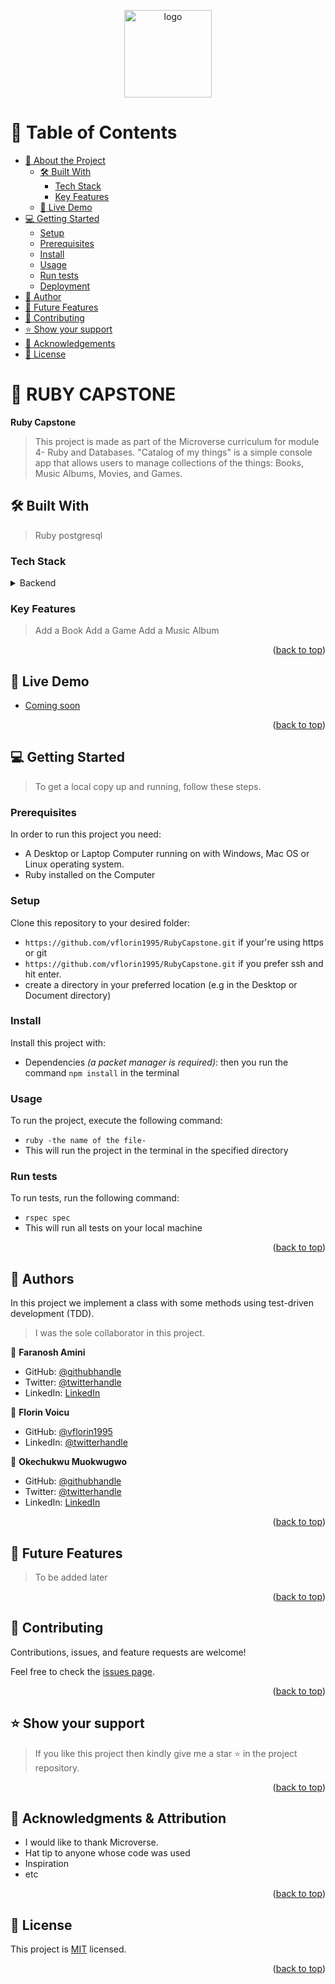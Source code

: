 <a name="readme-top"></a>

<div align="center">

  <img src="https://raw.githubusercontent.com/microverseinc/readme-template/master/murple_logo.png" alt="logo" width="140"  height="auto" />
  <br/>

</div>

<!-- TABLE OF CONTENTS -->

# 📗 Table of Contents

- [📖 About the Project](#about-project)
  - [🛠 Built With](#built-with)
    - [Tech Stack](#tech-stack)
    - [Key Features](#key-features)
  - [🚀 Live Demo](#live-demo)
- [💻 Getting Started](#getting-started)
  - [Setup](#setup)
  - [Prerequisites](#prerequisites)
  - [Install](#install)
  - [Usage](#usage)
  - [Run tests](#run-tests)
  - [Deployment](#triangular_flag_on_post-deployment)
- [👥 Author](#author)
- [🔭 Future Features](#future-features)
- [🤝 Contributing](#contributing)
- [⭐️ Show your support](#support)
- [🙏 Acknowledgements](#acknowledgements)
- [📝 License](#license)

<!-- PROJECT DESCRIPTION -->

# 📖 RUBY CAPSTONE <a name="about-project"></a>

**Ruby Capstone** 
> This project is made as part of the Microverse curriculum for module 4- Ruby and Databases. "Catalog of my things" is a simple console app that allows users to manage collections of the things: Books, Music Albums, Movies, and Games.


## 🛠 Built With <a name="built-with"></a>

> Ruby
> postgresql

### Tech Stack <a name="tech-stack"></a>

<details>
<summary>Backend</summary>
  <ul>
    <li><a href="https://www.ruby.org/">Ruby</a></li>
  </ul>
</details>

<!-- Features -->

### Key Features <a name="key-features"></a>
> Add a Book
> Add a Game
> Add a Music Album

<p align="right">(<a href="#readme-top">back to top</a>)</p>

<!-- LIVE DEMO -->
## 🚀 Live Demo <a name="live-demo"></a>

- [Coming soon](#)

<p align="right">(<a href="#readme-top">back to top</a>)</p>

<!-- GETTING STARTED -->

## 💻 Getting Started <a name="getting-started"></a>

> To get a local copy up and running, follow these steps.

### Prerequisites

In order to run this project you need:

- A Desktop or Laptop Computer running on with Windows, Mac OS or Linux operating system.
- Ruby installed on the Computer

### Setup

Clone this repository to your desired folder:

- `https://github.com/vflorin1995/RubyCapstone.git` if your're using https or git 
- `https://github.com/vflorin1995/RubyCapstone.git` if you prefer ssh and hit enter.
- create a directory in your preferred location (e.g in the Desktop or Document directory)


### Install

Install this project with:

- Dependencies _(a packet manager is required)_: then you run the command `npm install` in the terminal

### Usage

To run the project, execute the following command:

- `ruby -the name of the file-`
- This will run the project in the terminal in the specified directory

### Run tests

To run tests, run the following command:

- `rspec spec`
- This will run all tests on your local machine


<p align="right">(<a href="#readme-top">back to top</a>)</p>


<!-- AUTHORS -->

## 👥 Authors <a name="author"></a>
In this project we implement a class with some methods using test-driven development (TDD).

> I was the sole collaborator in this project.

👤 **Faranosh Amini**

- GitHub: [@githubhandle](https://github.com/FaranoshAmini)
- Twitter: [@twitterhandle](https://twitter.com/Faranosh_Amini)
- LinkedIn: [LinkedIn](https://www.linkedin.com/in/faranosh-amini-9b925b23a/)


👤 **Florin Voicu**

- GitHub: [@vflorin1995](https://github.com/vflorin1995)
- LinkedIn: [@twitterhandle](https://www.linkedin.com/in/florin--voicu/)


👤 **Okechukwu Muokwugwo**

- GitHub: [@githubhandle](https://github.com/Okechukwu-muokwugwo)
- Twitter: [@twitterhandle](https://twitter.com/excel4eva)
- LinkedIn: [LinkedIn](LinkedIn.com/in/okeimuokwugwo)

<p align="right">(<a href="#readme-top">back to top</a>)</p>

<!-- FUTURE FEATURES -->

## 🔭 Future Features <a name="future-features"></a>

> To be added later

<p align="right">(<a href="#readme-top">back to top</a>)</p>

<!-- CONTRIBUTING -->

## 🤝 Contributing <a name="contributing"></a>

Contributions, issues, and feature requests are welcome!

Feel free to check the [issues page](../../issues/).

<p align="right">(<a href="#readme-top">back to top</a>)</p>

<!-- SUPPORT -->

## ⭐️ Show your support <a name="support"></a>

> If you like this project then kindly give me a star ⭐️ in the project repository.

<p align="right">(<a href="#readme-top">back to top</a>)</p>

<!-- ACKNOWLEDGEMENTS -->
## 🙏 Acknowledgments & Attribution <a name="acknowledgements"></a>

- I would like to thank Microverse.
- Hat tip to anyone whose code was used
- Inspiration
- etc

<p align="right">(<a href="#readme-top">back to top</a>)</p>

<!-- LICENSE -->

## 📝 License <a name="license"></a>

This project is [MIT](./LICENSE) licensed.

<p align="right">(<a href="#readme-top">back to top</a>)</p>
